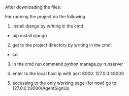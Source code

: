 
After downloading the files:

For running the project do the following:

1. install django by writing in the cmd:
  * pip install django

2. get to the project directory by writing in the cmd:
  * cd <project directory>

3. in the cmd run command python manage.py runserver
 

4. enter to the local host ip with port 8000:
    127.0.0.1:8000

 
5. accessing to the only working page (for now) go to:
   127.0.0.1:8000/AgentSignUp
